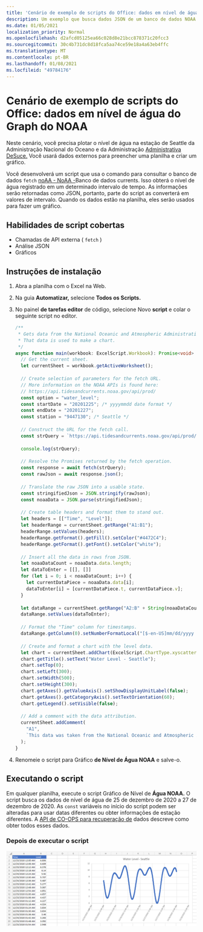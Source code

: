 ```yaml
---
title: 'Cenário de exemplo de scripts do Office: dados em nível de água do Graph do NOAA'
description: Um exemplo que busca dados JSON de um banco de dados NOAA e os usa para criar um gráfico.
ms.date: 01/05/2021
localization_priority: Normal
ms.openlocfilehash: d2afcd05125ea66c028d8e21bcc878371c20fcc3
ms.sourcegitcommit: 30c4b731dc8d18fca5aa74ce59e18a4a63eb4ffc
ms.translationtype: MT
ms.contentlocale: pt-BR
ms.lasthandoff: 01/08/2021
ms.locfileid: "49784176"
---
```

# <a name="office-scripts-sample-scenario-graph-water-level-data-from-noaa"></a>Cenário de exemplo de scripts do Office: dados em nível de água do Graph do NOAA

Neste cenário, você precisa plotar o nível de água na estação de Seattle da Administração Nacional do Oceano e da Administração [Administrativa DeSuce.](https://tidesandcurrents.noaa.gov/stationhome.html?id=9447130) Você usará dados externos para preencher uma planilha e criar um gráfico.

Você desenvolverá um script que usa o comando para consultar o banco de dados `fetch` [noAA - NoAA -](https://tidesandcurrents.noaa.gov/)Banco de dados currents. Isso obterá o nível de água registrado em um determinado intervalo de tempo. As informações serão retornadas como JSON, portanto, parte do script as converterá em valores de intervalo. Quando os dados estão na planilha, eles serão usados para fazer um gráfico.

## <a name="scripting-skills-covered"></a>Habilidades de script cobertas

- Chamadas de API externa ( `fetch` )
- Análise JSON
- Gráficos

## <a name="setup-instructions"></a>Instruções de instalação

1. Abra a planilha com o Excel na Web.

1. Na guia **Automatizar,** selecione **Todos os Scripts.**

1. No painel **de tarefas editor** de código, selecione Novo **script** e colar o seguinte script no editor.

    ```typescript
    /**
     * Gets data from the National Oceanic and Atmospheric Administration's Tides and Currents database. 
     * That data is used to make a chart.
     */
    async function main(workbook: ExcelScript.Workbook): Promise<void> {
      // Get the current sheet.
      let currentSheet = workbook.getActiveWorksheet();
    
      // Create selection of parameters for the fetch URL.
      // More information on the NOAA APIs is found here: 
      // https://api.tidesandcurrents.noaa.gov/api/prod/
      const option = "water_level";
      const startDate = "20201225"; /* yyyymmdd date format */
      const endDate = "20201227";
      const station = "9447130"; /* Seattle */
    
      // Construct the URL for the fetch call.
      const strQuery = `https://api.tidesandcurrents.noaa.gov/api/prod/datagetter?product=${option}&begin_date=${startDate}&end_date=${endDate}&datum=MLLW&station=${station}&units=english&time_zone=gmt&application=NOS.COOPS.TAC.WL&format=json`;
    
      console.log(strQuery);
    
      // Resolve the Promises returned by the fetch operation.
      const response = await fetch(strQuery);
      const rawJson = await response.json();
    
      // Translate the raw JSON into a usable state.
      const stringifiedJson = JSON.stringify(rawJson);
      const noaaData = JSON.parse(stringifiedJson);
    
      // Create table headers and format them to stand out.
      let headers = [["Time", "Level"]];
      let headerRange = currentSheet.getRange("A1:B1");
      headerRange.setValues(headers);
      headerRange.getFormat().getFill().setColor("#4472C4");
      headerRange.getFormat().getFont().setColor("white");
    
      // Insert all the data in rows from JSON.
      let noaaDataCount = noaaData.data.length;
      let dataToEnter = [[], []]
      for (let i = 0; i < noaaDataCount; i++) {
        let currentDataPiece = noaaData.data[i];
        dataToEnter[i] = [currentDataPiece.t, currentDataPiece.v];
      }
    
      let dataRange = currentSheet.getRange("A2:B" + String(noaaDataCount + 1)); /* +1 to account for the title row */
      dataRange.setValues(dataToEnter);
      
      // Format the "Time" column for timestamps.
      dataRange.getColumn(0).setNumberFormatLocal("[$-en-US]mm/dd/yyyy hh:mm AM/PM;@");
    
      // Create and format a chart with the level data.
      let chart = currentSheet.addChart(ExcelScript.ChartType.xyscatterSmooth,dataRange);
      chart.getTitle().setText("Water Level - Seattle");
      chart.setTop(0);
      chart.setLeft(300);
      chart.setWidth(500);
      chart.setHeight(300);
      chart.getAxes().getValueAxis().setShowDisplayUnitLabel(false);
      chart.getAxes().getCategoryAxis().setTextOrientation(60);
      chart.getLegend().setVisible(false);

      // Add a comment with the data attribution.
      currentSheet.addComment(
        "A1", 
        `This data was taken from the National Oceanic and Atmospheric Administration's Tides and Currents database on ${new Date(Date.now())}.`
      );
    }
    ```

1. Renomeie o script para Gráfico **de Nível de Água NOAA** e salve-o.

## <a name="running-the-script"></a>Executando o script

Em qualquer planilha, execute o script Gráfico de Nível de **Água NOAA.** O script busca os dados de nível de água de 25 de dezembro de 2020 a 27 de dezembro de 2020. As `const` variáveis no início do script podem ser alteradas para usar datas diferentes ou obter informações de estação diferentes. A [API de CO-OPS para recuperação de](https://api.tidesandcurrents.noaa.gov/api/prod/) dados descreve como obter todos esses dados.

### <a name="after-running-the-script"></a>Depois de executar o script

![A planilha após a execução do script mostra alguns dados de nível de água e um gráfico.](../../images/scenario-noaa-water-level-after.png)
